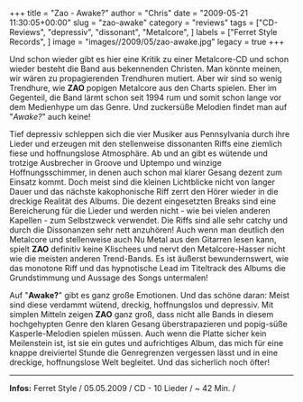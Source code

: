 +++
title = "Zao - Awake?"
author = "Chris"
date = "2009-05-21 11:30:05+00:00"
slug = "zao-awake"
category = "reviews"
tags = ["CD-Reviews", "depressiv", "dissonant", "Metalcore", ]
labels = ["Ferret Style Records", ]
image = "images//2009/05/zao-awake.jpg"
legacy = true
+++

Und schon wieder gibt es hier eine Kritik zu einer Metalcore-CD und schon wieder besteht die Band aus bekennenden Christen. Man könnte meinen, wir wären zu propagierenden Trendhuren mutiert. Aber wir sind so wenig Trendhure, wie **ZAO** popigen Metalcore aus den Charts spielen. Eher im Gegenteil, die Band lärmt schon seit 1994 rum und somit schon lange vor dem Medienhype um das Genre. Und zuckersüße Melodien findet man auf "_Awake?_" auch keine!

Tief depressiv schleppen sich die vier Musiker aus Pennsylvania durch ihre Lieder und erzeugen mit den stellenweise dissonanten Riffs eine ziemlich fiese und hoffnungslose Atmosphäre. Ab und an gibt es wütende und trotzige Ausbrecher in Groove und Uptempo und winzige Hoffnungsschimmer, in denen auch schon mal klarer Gesang dezent zum Einsatz kommt. Doch meist sind die kleinen Lichtblicke nicht von langer Dauer und das nächste kakophonische Riff zerrt den Hörer wieder in die dreckige Realität des Albums.
Die dezent eingesetzten Breaks sind eine Bereicherung für die Lieder und werden nicht - wie bei vielen anderen Kapellen - zum Selbstzweck verwendet. Die Riffs sind alle sehr catchy und durch die Dissonanzen sehr nett anzuhören! Auch wenn man deutlich den Metalcore und stellenweise auch Nu Metal aus den Gitarren lesen kann, spielt **ZAO** definitiv keine Klischees und nervt den Metalcore-Hasser nicht wie die meisten anderen Trend-Bands. Es ist äußerst bewundernswert, wie das monotone Riff und das hypnotische Lead im Titeltrack des Albums die Grundstimmung und Aussage des Songs untermalen!

Auf "**Awake?**" gibt es ganz große Emotionen. Und das schöne daran: Meist sind diese verdammt wütend, dreckig, hoffnungslos und depressiv. Mit simplen Mitteln zeigen **ZAO** ganz groß, dass nicht alle Bands in diesem hochgehypten Genre den klaren Gesang überstrapazieren und popig-süße Kasperle-Melodien spielen müssen. Auch wenn die Platte sicher kein Meilenstein ist, ist sie ein gutes und aufrichtiges Album, das mich für eine knappe dreiviertel Stunde die Genregrenzen vergessen lässt und in eine dreckige, hoffnungslose Welt begleitet. Und das sicherlich noch öfter!





---
**Infos:**
Ferret Style / 05.05.2009 / 
CD - 10 Lieder / ~ 42 Min. / 
